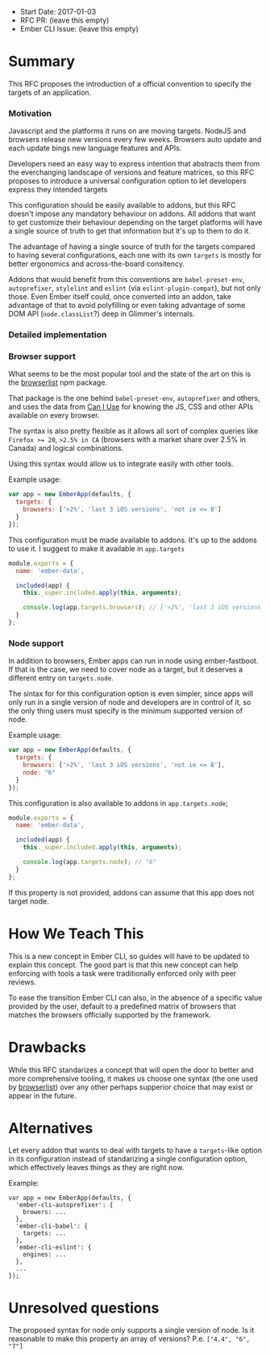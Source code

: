 - Start Date: 2017-01-03
- RFC PR: (leave this empty)
- Ember CLI Issue: (leave this empty)

# Summary

This RFC proposes the introduction of a official convention to specify the targets of an
application.

### Motivation

Javascript and the platforms it runs on are moving targets. NodeJS and browsers release new
versions every few weeks. Browsers auto update and each update bings new language features
and APIs.

Developers need an easy way to express intention that abstracts them from the everchanging
landscape of versions and feature matrices, so this RFC proposes to introduce a universal
configuration option to let developers express they intended targets

This configuration should be easily available to addons, but this RFC doesn't impose
any mandatory behaviour on addons. All addons that want to get customize their behaviour
depending on the target platforms will have a single source of truth to get that
information but it's up to them to do it.

The advantage of having a single source of truth for the targets compared to having several
configurations, each one with its own `targets` is mostly for better ergonomics and across-the-board
consitency.

Addons that would benefit from this conventions are `babel-preset-env`, `autoprefixer`,
`stylelint` and `eslint` (vía `eslint-plugin-compat`), but not only those. Even Ember itself could,
once converted into an addon, take advantage of that to avoid polyfilling or even taking
advantage of some DOM API (`node.classList`?) deep in Glimmer's internals.

### Detailed implementation


### Browser support

What seems to be the most popular tool and the state of the art on this is the [browserlist](https://github.com/ai/browserslist)
npm package.

That package is the one behind `babel-preset-env`, `autoprefixer` and others, and uses the data from
[Can I Use](http://caniuse.com/) for knowing the JS, CSS and other APIs available on every browser.

The syntax is also pretty flexible as it allows all sort of complex queries like `Firefox >= 20`,
`>2.5% in CA` (browsers with a market share over 2.5% in Canada) and logical combinations.

Using this syntax would allow us to integrate easily with other tools.

Example usage:

```js
var app = new EmberApp(defaults, {
  targets: {
    browsers: ['>2%', 'last 3 iOS versions', 'not ie <= 8']
  }
});
```

This configuration must be made available to addons. It's up to the addons to use it.
I suggest to make it available in `app.targets`

```js
module.exports = {
  name: 'ember-data',

  included(app) {
    this._super.included.apply(this, arguments);

    console.log(app.targets.browsers); // ['>2%', 'last 3 iOS versions', 'not ie <= 8']
  }
};
```

### Node support

In addition to browsers, Ember apps can run in node using ember-fastboot. If that is the
case, we need to cover node as a target, but it deserves a different entry on `targets.node`.

The sintax for for this configuration option is even simpler, since apps will only run in a single
version of node and developers are in control of it, so the only thing users must specify is the
minimum supported version of node.

Example usage:

```js
var app = new EmberApp(defaults, {
  targets: {
    browsers: ['>2%', 'last 3 iOS versions', 'not ie <= 8'],
    node: "6"
  }
});
```

This configuration is also available to addons in `app.targets.node`;

```js
module.exports = {
  name: 'ember-data',

  included(app) {
    this._super.included.apply(this, arguments);

    console.log(app.targets.node); // "6"
  }
};
```

If this property is not provided, addons can assume that this app does not target node.

# How We Teach This

This is a new concept in Ember CLI, so guides will have to be updated to explain this
concept. The good part is that this new concept can help enforcing with tools a task were
traditionally enforced only with peer reviews.

To ease the transition Ember CLI can also, in the absence of a specific value provided by the user,
default to a predefined matrix of browsers that matches the browsers officially supported by the framework.

# Drawbacks

While this RFC standarizes a concept that will open the door to better and more comprehensive tooling,
it makes us choose one syntax (the one used by [browserlist](https://github.com/ai/browserslist)) over
any other perhaps supperior choice that may exist or appear in the future.

# Alternatives

Let every addon that wants to deal with targets to have a `targets`-like option in its configuration
instead of standarizing a single configuration option, which effectively leaves things as they are
right now.

Example:

```
var app = new EmberApp(defaults, {
  'ember-cli-autoprefixer': {
    browers: ...
  },
  'ember-cli-babel': {
    targets: ...
  },
  'ember-cli-eslint': {
    engines: ...
  },
  ...
});
```

# Unresolved questions

The proposed syntax for node only supports a single version of node. Is it reasonable to
make this property an array of versions? P.e. `["4.4", "6", "7"]`
